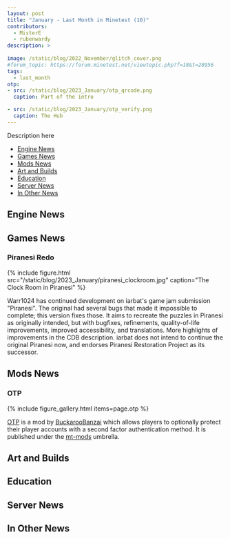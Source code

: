 ```yaml
---
layout: post
title: "January - Last Month in Minetest (10)"
contributors:
  - MisterE
  - rubenwardy
description: >
  
image: /static/blog/2022_November/glitch_cover.png
#forum_topic: https://forum.minetest.net/viewtopic.php?f=18&t=28956
tags:
  - last_month
otp:
- src: /static/blog/2023_January/otp_qrcode.png
  caption: Part of the intro

- src: /static/blog/2023_January/otp_verify.png
  caption: The Hub
---
```


Description here

<!-- more -->

- [Engine News](#engine-news)
- [Games News](#games-news)
- [Mods News](#mods-news)
- [Art and Builds](#art-and-builds)
- [Education](#education)
- [Server News](#server-news)
- [In Other News](#in-other-news)


## Engine News

## Games News

### Piranesi Redo

{% include figure.html src="/static/blog/2023_January/piranesi_clockroom.jpg"
    caption="The Clock Room in Piranesi" %}

Warr1024 has continued development on iarbat's game jam submission "Piranesi". The original 
had several bugs that made it impossible to complete; this version fixes those. It
aims to recreate the puzzles in Piranesi as originally intended, but with bugfixes, refinements, quality-of-life improvements, improved accessibility, and translations. More highlights of improvements in the CDB description.
iarbat does not intend to continue the original Piranesi now, and endorses Piranesi Restoration Project as its successor.


## Mods News

### OTP

{% include figure_gallery.html items=page.otp %}

[OTP](https://content.minetest.net/packages/mt-mods/otp/) is a mod by [BuckarooBanzai](https://content.minetest.net/users/BuckarooBanzay/) which allows players to optionally protect their player accounts with a second factor authentication method. It is published under the [mt-mods](https://content.minetest.net/users/mt-mods/) umbrella. 

## Art and Builds

## Education

## Server News

## In Other News
